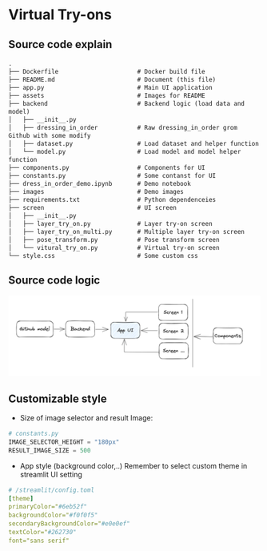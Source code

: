 # Virtual Try-ons

## Source code explain
```
.
├── Dockerfile                      # Docker build file
├── README.md                       # Document (this file)
├── app.py                          # Main UI application
├── assets                          # Images for README
├── backend                         # Backend logic (load data and model)
│   ├── __init__.py
│   ├── dressing_in_order           # Raw dressing_in_order grom Github with some modify
│   ├── dataset.py                  # Load dataset and helper function
│   └── model.py                    # Load model and model helper function
├── components.py                   # Components for UI
├── constants.py                    # Some contanst for UI
├── dress_in_order_demo.ipynb       # Demo notebook
├── images                          # Demo images
├── requirements.txt                # Python dependenceies 
├── screen                          # UI screen
│   ├── __init__.py
│   ├── layer_try_on.py             # Layer try-on screen
│   ├── layer_try_on_multi.py       # Multiple layer try-on screen
│   ├── pose_transform.py           # Pose transform screen
│   └── vitural_try_on.py           # Virtual try-on screen
└── style.css                       # Some custom css
```

## Source code logic

![code logic](./assets/code-logic.png)


## Customizable style

- Size of image selector and result Image:
```py
# constants.py
IMAGE_SELECTOR_HEIGHT = "180px"
RESULT_IMAGE_SIZE = 500
```

- App style (background color,..)
Remember to select custom theme in streamlit UI setting
```yaml
# /streamlit/config.toml
[theme]
primaryColor="#6eb52f"
backgroundColor="#f0f0f5"
secondaryBackgroundColor="#e0e0ef"
textColor="#262730"
font="sans serif"
```
